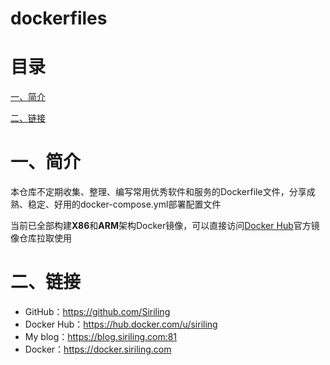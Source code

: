# dockerfiles

# 目录

[一、简介](#一简介)

[二、链接](#二链接)

# 一、简介

本仓库不定期收集、整理、编写常用优秀软件和服务的Dockerfile文件，分享成熟、稳定、好用的docker-compose.yml部署配置文件

当前已全部构建**X86**和**ARM**架构Docker镜像，可以直接访问[Docker Hub](https://hub.docker.com/u/siriling)官方镜像仓库拉取使用

# 二、链接

- GitHub：https://github.com/Siriling
- Docker Hub：https://hub.docker.com/u/siriling
- My blog：https://blog.siriling.com:81
- Docker：https://docker.siriling.com
